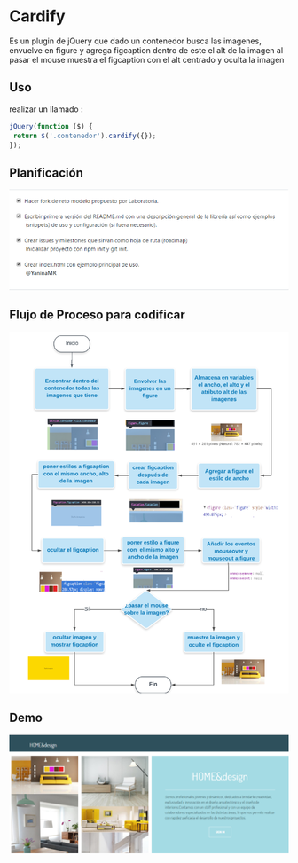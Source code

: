
Cardify
=================

Es un plugin de jQuery que dado un contenedor busca las imagenes, envuelve en figure y agrega figcaption dentro de este el alt de la imagen al pasar el mouse muestra el figcaption con el alt centrado y oculta la imagen 

## Uso 

 realizar un llamado :
 ```js
jQuery(function ($) {
  return $('.contenedor').cardify({});
});
``` 

## Planificación

![img-readme](public/assets/images/issue.png)

## Flujo de Proceso para codificar

![img-readme](public/assets/images/flujo.png)

## Demo

![img-readme](public/assets/images/modelofinal.png)
